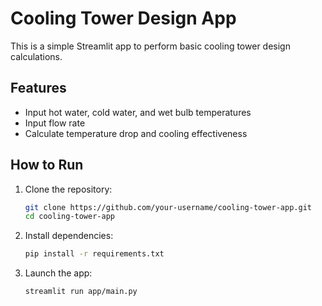 # Cooling Tower Design App

This is a simple Streamlit app to perform basic cooling tower design calculations.

## Features

- Input hot water, cold water, and wet bulb temperatures
- Input flow rate
- Calculate temperature drop and cooling effectiveness

## How to Run

1. Clone the repository:
   ```bash
   git clone https://github.com/your-username/cooling-tower-app.git
   cd cooling-tower-app
   ```

2. Install dependencies:
   ```bash
   pip install -r requirements.txt
   ```

3. Launch the app:
   ```bash
   streamlit run app/main.py
   ```
